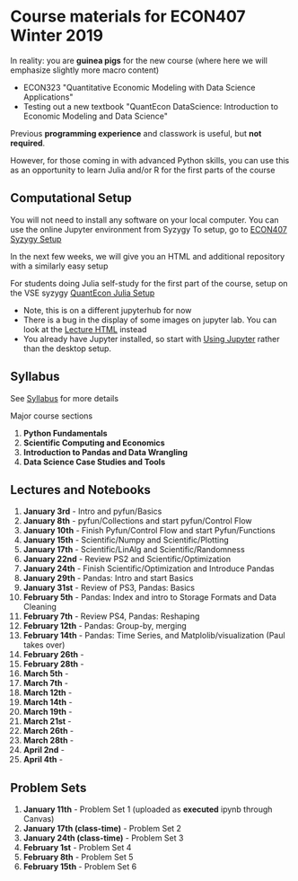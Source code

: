 # Course materials for ECON407 Winter 2019
In reality: you are **guinea pigs** for the new course (where here we will emphasize slightly more macro content)

* ECON323 "Quantitative Economic Modeling with Data Science Applications"
* Testing out a new textbook "QuantEcon DataScience: Introduction to Economic Modeling and Data Science"

Previous **programming experience** and classwork is useful, but **not required**.

However, for those coming in with advanced Python skills, you can use this as an opportunity to learn Julia and/or R for the first parts of the course

## Computational Setup

You will not need to install any software on your local computer.  You can use the online Jupyter environment from Syzygy
To setup, go to [ECON407 Syzygy Setup](https://ubc.syzygy.ca/jupyter/user-redirect/git-pull?repo=https://github.com/QuantEcon/quantecon-notebooks-datascience&app=lab)

In the next few weeks, we will give you an HTML and additional repository with a similarly easy setup

For students doing Julia self-study for the first part of the course, setup on the VSE syzygy [QuantEcon Julia Setup](https://vse.syzygy.ca/jupyter/user-redirect/git-pull?repo=https://github.com/QuantEcon/lecture-jl-notebooks&app=lab)
 * Note, this is on a different jupyterhub for now
 * There is a bug in the display of some images on jupyter lab.  You can look at the [Lecture HTML](https://lectures.quantecon.org/jl/) instead 
 * You already have Jupyter installed, so start with [Using Jupyter](https://lectures.quantecon.org/jl/getting_started.html#Using-Jupyter) rather than the desktop setup.

## Syllabus
See [Syllabus](syllabus.md) for more details

Major course sections
1. **Python Fundamentals**
2. **Scientific Computing and Economics**
3. **Introduction to Pandas and Data Wrangling**
4. **Data Science Case Studies and Tools**

## Lectures and Notebooks
1. **January 3rd** - Intro and pyfun/Basics
2. **January 8th** - pyfun/Collections and start pyfun/Control Flow
3. **January 10th** - Finish Pyfun/Control Flow and start Pyfun/Functions
4. **January 15th** - Scientific/Numpy and Scientific/Plotting
5. **January 17th** - Scientific/LinAlg and Scientific/Randomness
6. **January 22nd** - Review PS2 and Scientific/Optimization
7. **January 24th** - Finish Scientific/Optimization and Introduce Pandas
8. **January 29th** - Pandas: Intro and start Basics
9. **January 31st** - Review of PS3, Pandas: Basics
10. **February 5th** - Pandas: Index and intro to Storage Formats and Data Cleaning
11. **February 7th** - Review PS4, Pandas: Reshaping
12. **February 12th** - Pandas: Group-by, merging
13. **February 14th** - Pandas: Time Series, and Matplolib/visualization (Paul takes over)
14. **February 26th** - 
15. **February 28th** -
16. **March 5th** - 
17. **March 7th** -
18. **March 12th** - 
19. **March 14th** -
20. **March 19th** - 
21. **March 21st** -
22. **March 26th** -
23. **March 28th** -
24. **April 2nd** - 
25. **April 4th** -

## Problem Sets
1. **January 11th** - Problem Set 1 (uploaded as **executed** ipynb through Canvas)
2. **January 17th (class-time)** - Problem Set 2
3. **January 24th (class-time)** - Problem Set 3
4. **February 1st** - Problem Set 4
5. **February 8th** - Problem Set 5
6. **February 15th** - Problem Set 6
